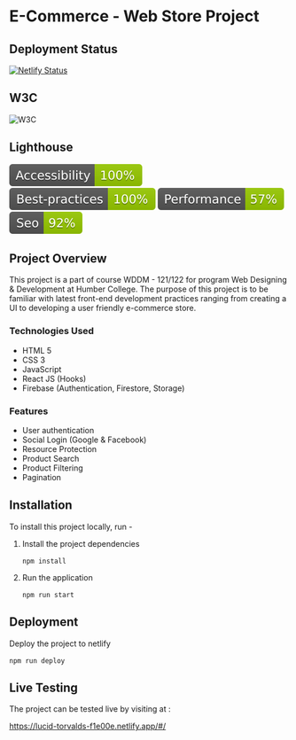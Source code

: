 # E-Commerce - Web Store Project

## Deployment Status 

[![Netlify Status](https://api.netlify.com/api/v1/badges/01f47ba1-7b78-4ec3-821d-70caa1fd7e52/deploy-status)](https://app.netlify.com/sites/lucid-torvalds-f1e00e/deploys)

## W3C

![W3C](https://img.shields.io/w3c-validation/html?targetUrl=https%3A%2F%2F607f13553aaa9100ed5b539f--lucid-torvalds-f1e00e.netlify.app%2F%23%2F)

## Lighthouse 

![Accessibility](assets/accessibility.svg)
![Best Practices](assets/best-practices.svg)
![Performance](assets/performance.svg)
![SEO](assets/seo.svg)

## Project Overview

This project is a part of course WDDM - 121/122 for program Web Designing & Development at Humber College. The purpose of this project is to be familiar with latest front-end development practices ranging from creating a UI to developing a user friendly e-commerce store.

### Technologies Used

* HTML 5
* CSS 3
* JavaScript
* React JS (Hooks)
* Firebase (Authentication, Firestore, Storage)

### Features

* User authentication
* Social Login (Google & Facebook)
* Resource Protection
* Product Search
* Product Filtering
* Pagination

## Installation

To install this project locally, run -

1. Install the project dependencies
   ```shell
   npm install
   ```

2. Run the application
    ```shell
    npm run start
    ```

## Deployment

   Deploy the project to netlify
   ```shell
   npm run deploy
   ```

## Live Testing

The project can be tested live by visiting at :

https://lucid-torvalds-f1e00e.netlify.app/#/
